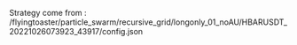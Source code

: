 Strategy come from : /flyingtoaster/particle_swarm/recursive_grid/longonly_01_noAU/HBARUSDT_20221026073923_43917/config.json